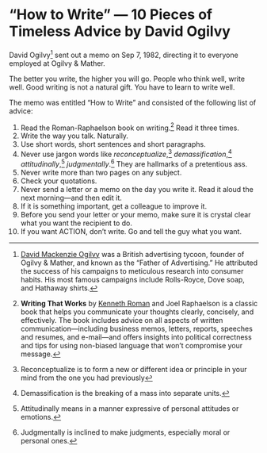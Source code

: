 # “How to Write” — 10 Pieces of Timeless Advice by David Ogilvy

David Ogilvy[^Ogilvy] sent out a memo on Sep 7, 1982, directing it to everyone employed at Ogilvy & Mather.

The better you write, the higher you will go. People who think well, write well. Good writing is not a natural gift. You have to learn to write well.

The memo was entitled “How to Write” and consisted of the following list of advice:

1. Read the Roman-Raphaelson book on writing.[^WritingThatWorks] Read it three times.
2. Write the way you talk. Naturally.
3. Use short words, short sentences and short paragraphs.
4. Never use jargon words like _reconceptualize_,[^Reconceptualize] _demassification_,[^Demassification] _attitudinally_,[^Attitudinally] _judgmentally_.[^Judgmentally] They are hallmarks of a pretentious ass.
5. Never write more than two pages on any subject.
6. Check your quotations.
7. Never send a letter or a memo on the day you write it. Read it aloud the next morning—and then edit it.
8. If it is something important, get a colleague to improve it.
9. Before you send your letter or your memo, make sure it is crystal clear what you want the recipient to do.
10. If you want ACTION, don’t write. Go and tell the guy what you want.

[^Ogilvy]: [David Mackenzie Ogilvy](https://en.wikipedia.org/wiki/David_Ogilvy_(businessman)) was a British advertising tycoon, founder of Ogilvy & Mather, and known as the “Father of Advertising.” He attributed the success of his campaigns to meticulous research into consumer habits. His most famous campaigns include Rolls-Royce, Dove soap, and Hathaway shirts.

[^WritingThatWorks]: **Writing That Works** by [Kenneth Roman](https://en.wikipedia.org/wiki/Kenneth_Roman) and Joel Raphaelson is a classic book that helps you communicate your thoughts clearly, concisely, and effectively. The book includes advice on all aspects of written communication—including business memos, letters, reports, speeches and resumes, and e-mail—and offers insights into political correctness and tips for using non-biased language that won’t compromise your message.

[^Reconceptualize]: Reconceptualize is to form a new or different idea or principle in your mind from the one you had previously

[^Demassification]: Demassification is the breaking of a mass into separate units.

[^Attitudinally]: Attitudinally means in a manner expressive of personal attitudes or emotions.

[^Judgmentally]: Judgmentally is inclined to make judgments, especially moral or personal ones.